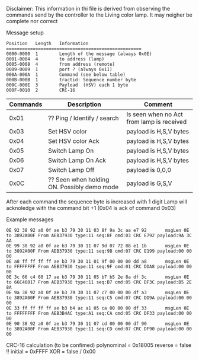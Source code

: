 
Disclaimer: This information in thi file is derived from observing the commands send by the controller to the Living color lamp.
It may neigher be complete nor correct

Message setup

```
Position   Length   Information
===================================================
0000-0000  1        Length of the message (always 0x0E)
0001-0004  4        to address (lamp)
0005-0008  4        from address (remote)
0009-0009  1        port ? (always 0x11)
000A-000A  1        Command (see below table)
000B-000B  1        tractid: Sequence number byte
000C-000E  3        Payload  (HSV) each 1 byte
000F-0010  2        CRC-16
```

| Commands | Description | Comment   |
| -------- | ------ | -------- |
| 0x01 | ?? Ping / Identify / search | Is seen when no Act from lamp is received |
| 0x03 | Set HSV color | payload is H,S,V bytes|
| 0x04 | Set HSV color Ack | payload is H,S,V bytes|
| 0x05 | Switch Lamp On | payload is H,S,V bytes|
| 0x06 | Switch Lamp On Ack| payload is H,S,V bytes|
| 0x07 | Switch Lamp Off | payload is 0,0,0 |
| 0x0C | ?? Seen when holding ON. Possibly demo mode | payload is G,S,V |

After each command the sequence byte is increased with 1 digit
Lamp will acknoledge with the command bit +1 (0x04 is ack of command 0x03) 

Example messages
```
0E 92 38 92 a0 0f ae b3 79 30 11 03 8f 9a 3c aa e7 92		msgLen 0E to 3892A00F From AEB37930 type:11 seq:8F cmd:03 CRC E792 payload:9A 3C AA
0E 99 38 92 a0 0f ae b3 79 30 11 07 9d 07 72 88 e1 1b		msgLen 0E to 3892A00F From AEB37930 type:11 seq:9B cmd:07 CRC E199 payload:00 00 00
0E a8 ff ff ff ff ae b3 79 30 11 01 9f 00 00 00 dd a8		msgLen 0E to FFFFFFFF From AEB37930 type:11 seq:9F cmd:01 CRC DDA8 payload:00 00 00
0E 3c 66 c4 60 17 ae b3 79 30 11 05 b7 b5 2e 8a df 3c		msgLen 0E to 66C46017 From AEB37930 type:11 seq:B7 cmd:05 CRC DF3C payload:B5 2E 8A
0E 9a 38 92 a0 0f ae b3 79 30 11 07 c7 00 00 00 df a3		msgLen 0E to 3892A00F From AEB37930 type:11 seq:C5 cmd:07 CRC DD9A payload:00 00 00
0E 33 ff ff ff ff ae b3 b4 ac a1 05 ca 00 00 00 df 33		msgLen 0E to FFFFFFFF From AEB3B4AC type:A1 seq:CA cmd:05 CRC DF33 payload:00 00 00
0E 90 38 92 a0 0f ae b3 79 30 11 07 cd 00 00 00 df 90		msgLen 0E to 3892A00F From AEB37930 type:11 seq:CD cmd:07 CRC DF90 payload:00 00 00

```

CRC-16 calculation (to be confimed)
polynominal = 0x18005
reverse = false   !!
initial = 0xFFFF
XOR = false / 0x00

